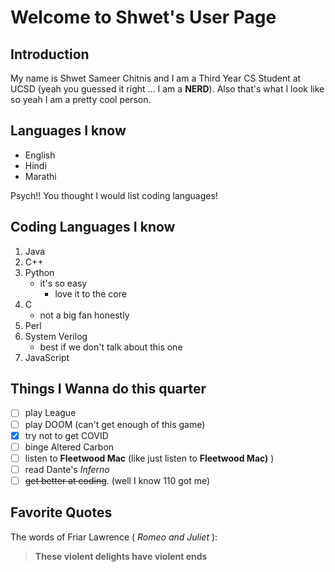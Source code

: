 # Welcome to Shwet's User Page

## Introduction


My name is Shwet Sameer Chitnis and I am a Third Year CS Student at UCSD (yeah you guessed it right ... I am a **NERD**).
Also that's what I look like so yeah I am a pretty cool person.

## Languages I know

- English
- Hindi
- Marathi

Psych!! You thought I would list coding languages!

## Coding Languages I know

1. Java
2. C++
3. Python
   - it's so easy
      - love it to the core
4. C
   - not a big fan honestly
5. Perl
6. System Verilog
   - best if we don't talk about this one
7. JavaScript

## Things I Wanna do this quarter

- [ ] play League
- [ ] play DOOM (can't get enough of this game)
- [x] try not to get COVID
- [ ] binge Altered Carbon
- [ ] listen to **Fleetwood Mac** (like just listen to **Fleetwood Mac)** )
- [ ] read Dante's *Inferno*
- [ ] ~~get better at coding~~. (well I know 110 got me)

## Favorite Quotes

The words of Friar Lawrence ( *Romeo and Juliet* ):
>**These violent delights have violent ends**

